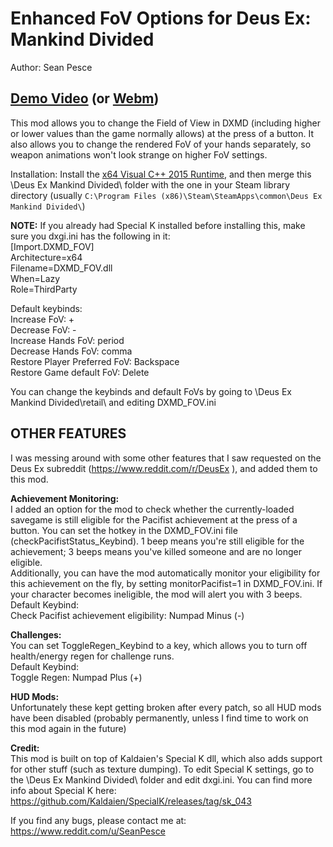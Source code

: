 # Enhanced FoV Options for Deus Ex: Mankind Divided  
Author: Sean Pesce

## **[Demo Video](https://www.youtube.com/watch?v=qWjd7HO216A)** (or [Webm](https://gfycat.com/FavorableThoseEagle))



This mod allows you to change the Field of View in DXMD (including higher or lower values than the game normally allows) at the press of a button. It also allows you to change the rendered FoV of your hands separately, so weapon animations won't look strange on higher FoV settings.

Installation: Install the [x64 Visual C++ 2015 Runtime](https://www.microsoft.com/en-us/download/details.aspx?id=48145), and then merge this \Deus Ex Mankind Divided\ folder with the one in your Steam library directory (usually `C:\Program Files (x86)\Steam\SteamApps\common\Deus Ex Mankind Divided\`)

**NOTE:** If you already had Special K installed before installing this, make sure you dxgi.ini has the following in it:  
[Import.DXMD_FOV]  
Architecture=x64  
Filename=DXMD_FOV.dll  
When=Lazy  
Role=ThirdParty  

Default keybinds:  
Increase FoV: +  
Decrease FoV: -  
Increase Hands FoV: period  
Decrease Hands FoV: comma  
Restore Player Preferred FoV: Backspace  
Restore Game default FoV: Delete  

You can change the keybinds and default FoVs by going to \Deus Ex Mankind Divided\retail\ and editing DXMD_FOV.ini


## OTHER FEATURES  
I was messing around with some other features that I saw requested on the Deus Ex subreddit (https://www.reddit.com/r/DeusEx ), and added them to this mod.

**Achievement Monitoring:**  
I added an option for the mod to check whether the currently-loaded savegame is still eligible for the Pacifist achievement at the press of a button. You can set the hotkey in the DXMD_FOV.ini file (checkPacifistStatus_Keybind). 1 beep means you're still eligible for the achievement; 3 beeps means you've killed someone and are no longer eligible.  
Additionally, you can have the mod automatically monitor your eligibility for this achievement on the fly, by setting monitorPacifist=1 in DXMD_FOV.ini. If your character becomes ineligible, the mod will alert you with 3 beeps.  
Default Keybind:  
Check Pacifist achievement eligibility: Numpad Minus (-)


**Challenges:**  
You can set ToggleRegen_Keybind to a key, which allows you to turn off health/energy regen for challenge runs.  
Default Keybind:  
Toggle Regen: Numpad Plus (+)

**HUD Mods:**  
Unfortunately these kept getting broken after every patch, so all HUD mods have been disabled (probably permanently, unless I find time to work on this mod again in the future)


**Credit:**  
This mod is built on top of Kaldaien's Special K dll, which also adds support for other stuff (such as texture dumping). To edit Special K settings, go to the \Deus Ex Mankind Divided\ folder and edit dxgi.ini. You can find more info about Special K here: https://github.com/Kaldaien/SpecialK/releases/tag/sk_043



If you find any bugs, please contact me at:  
https://www.reddit.com/u/SeanPesce
